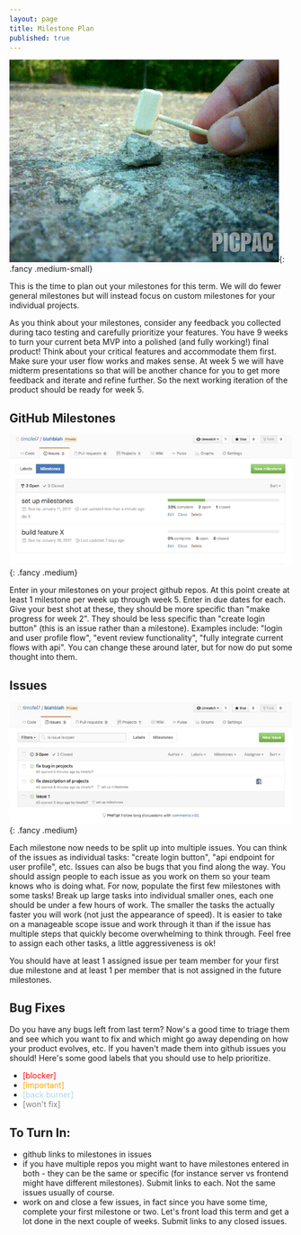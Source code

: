 ```yaml
---
layout: page
title: Milestone Plan
published: true
---
```



![](img/rocks.gif){: .fancy .medium-small}

This is the time to plan out your milestones for this term. We will do fewer general milestones but will instead focus on custom milestones for your individual projects.

As you think about your milestones, consider any feedback you collected during taco testing and carefully prioritize your features. You have 9 weeks to turn your current beta MVP into a polished (and fully working!) final product!  Think about your critical features and accommodate them first.  Make sure your user flow works and makes sense.  At week 5 we will have midterm presentations so that will be another chance for you to get more feedback and iterate and refine further. So the next working iteration of the product should be ready for week 5.

## GitHub Milestones
![](img/milestonesview.jpg){: .fancy .medium}

Enter in your milestones on your project github repos.  At this point create at least 1 milestone per week up through week 5. Enter in due dates for each. Give your best shot at these, they should be more specific than "make progress for week 2".  They should be less specific than "create login button" (this is an issue rather than a milestone). Examples include: "login and user profile flow",  "event review functionality", "fully integrate current flows with api".  You can change these around later, but for now do put some thought into them.

## Issues

![](img/issuesviews.jpg){: .fancy .medium}

Each milestone now needs to be split up into multiple issues.  You can think of the issues as individual tasks: "create login button",  "api endpoint for user profile", etc.  Issues can also be bugs that you find along the way.  You should assign people to each issue as you work on them so your team knows who is doing what. For now, populate the first few milestones with some tasks!  Break up large tasks into individual smaller ones, each one should be under a few hours of work. The smaller the tasks the actually faster you will work (not just the appearance of speed).  It is easier to take on a manageable scope issue and work through it than if the issue has multiple steps that quickly become overwhelming to think through.  Feel free to assign each other tasks, a little aggressiveness is ok!

You should have at least 1 assigned issue per team member for your first due milestone and at least 1 per member that is not assigned in the future milestones.


## Bug Fixes
Do you have any bugs left from last term?  Now's a good time to triage them and see which you want to fix and which might go away depending on how your product evolves, etc.  If you haven't made them into github issues you should! Here's some good labels that you should use to help prioritize.

* <font style="color:red">[blocker]</font>
* <font style="color:orange">[important]</font>
* <font style="color:lightblue">[back burner]</font>
* <font style="color:grey">[won't fix]</font>


## To Turn In:
* github links to milestones in issues
* if you have multiple repos you might want to have milestones entered in both - they can be the same or specific (for instance server vs frontend might have different milestones). Submit links to each. Not the same issues usually of course.
* work on and close a few issues, in fact since you have some time, complete your first milestone or two. Let's front load this term and get a lot done in the next couple of weeks. Submit links to any closed issues.

